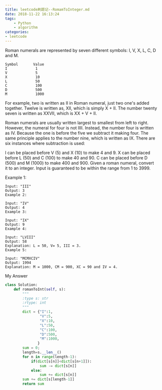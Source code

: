 ```yaml
---
title: leetcode刷题记--RomamToInteger.md
date: 2018-11-22 16:13:24
tags:
    - Python
    - algorithm
categories:
- leetcode
---
```


Roman numerals are represented by seven different symbols: I, V, X, L, C, D and M.
```
Symbol       Value
I             1
V             5
X             10
L             50
C             100
D             500
M             1000
```

For example, two is written as II in Roman numeral, just two one's added together. Twelve is written as, XII, which is simply X + II. The number twenty seven is written as XXVII, which is XX + V + II.

Roman numerals are usually written largest to smallest from left to right. However, the numeral for four is not IIII. Instead, the number four is written as IV. Because the one is before the five we subtract it making four. The same principle applies to the number nine, which is written as IX. There are six instances where subtraction is used:

I can be placed before V (5) and X (10) to make 4 and 9. 
X can be placed before L (50) and C (100) to make 40 and 90. 
C can be placed before D (500) and M (1000) to make 400 and 900.
Given a roman numeral, convert it to an integer. Input is guaranteed to be within the range from 1 to 3999.

Example 1:
```
Input: "III"
Output: 3
Example 2:
```

```
Input: "IV"
Output: 4
Example 3:
```
```
Input: "IX"
Output: 9
Example 4:
```
```
Input: "LVIII"
Output: 58
Explanation: L = 50, V= 5, III = 3.
Example 5:
```
```
Input: "MCMXCIV"
Output: 1994
Explanation: M = 1000, CM = 900, XC = 90 and IV = 4.
```

My Answer
```Python
class Solution:
    def romanToInt(self, s):
        """
        :type s: str
        :rtype: int
        """
        dict = {"I":1,
                "V":5,
                "X":10,
                "L":50,
                "C":100,
                "D":500,
                "M":1000,
               }
        sum = 0;
        length=s.__len__()
        for n in range(length-1):
            if(dict[s[n]]<dict[s[n+1]]):
                sum -= dict[s[n]]
            else:
                sum += dict[s[n]]
        sum += dict[s[length-1]] 
        return sum
```
